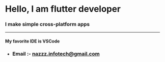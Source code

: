 # Hello, I am flutter developer
### I make simple cross-platform apps 
---
#### My favorite IDE is VSCode

- ### Email :- nazzz.infotech@gmail.com
